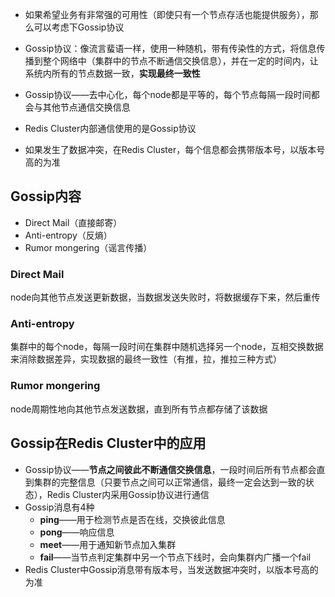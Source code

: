 * 如果希望业务有非常强的可用性（即使只有一个节点存活也能提供服务），那么可以考虑下Gossip协议

* Gossip协议：像流言蜚语一样，使用一种随机，带有传染性的方式，将信息传播到整个网络中（集群中的节点不断通信交换信息），并在一定的时间内，让系统内所有的节点数据一致，**实现最终一致性**
* Gossip协议——去中心化，每个node都是平等的，每个节点每隔一段时间都会与其他节点通信交换信息
* Redis Cluster内部通信使用的是Gossip协议
* 如果发生了数据冲突，在Redis Cluster，每个信息都会携带版本号，以版本号高的为准



## Gossip内容

* Direct Mail（直接邮寄）
* Anti-entropy（反熵）
* Rumor mongering（谣言传播）



### Direct Mail

node向其他节点发送更新数据，当数据发送失败时，将数据缓存下来，然后重传



### Anti-entropy

集群中的每个node，每隔一段时间在集群中随机选择另一个node，互相交换数据来消除数据差异，实现数据的最终一致性（有推，拉，推拉三种方式）



### Rumor mongering

node周期性地向其他节点发送数据，直到所有节点都存储了该数据





## Gossip在Redis Cluster中的应用

* Gossip协议——**节点之间彼此不断通信交换信息**，一段时间后所有节点都会直到集群的完整信息（只要节点之间可以正常通信，最终一定会达到一致的状态），Redis Cluster内采用Gossip协议进行通信
* Gossip消息有4种
  * **ping**——用于检测节点是否在线，交换彼此信息
  * **pong**——响应信息
  * **meet**——用于通知新节点加入集群
  * **fail**——当节点判定集群中另一个节点下线时，会向集群内广播一个fail
* Redis Cluster中Gossip消息带有版本号，当发送数据冲突时，以版本号高的为准

